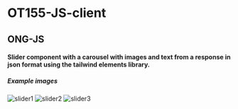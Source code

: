 # OT155-JS-client
## ONG-JS

#### Slider component with a carousel with images and text from a response in json format using the tailwind elements library.

##### Example images

![slider1](https://user-images.githubusercontent.com/86262814/159746292-0cae5e84-a308-42c8-be7e-6d16d14c254c.png)
![slider2](https://user-images.githubusercontent.com/86262814/159746313-2f461a30-e291-42c0-bde1-becbefc9bd33.png)
![slider3](https://user-images.githubusercontent.com/86262814/159746323-6fcb58bc-55f9-4130-92fa-062d12ad1a31.png)
